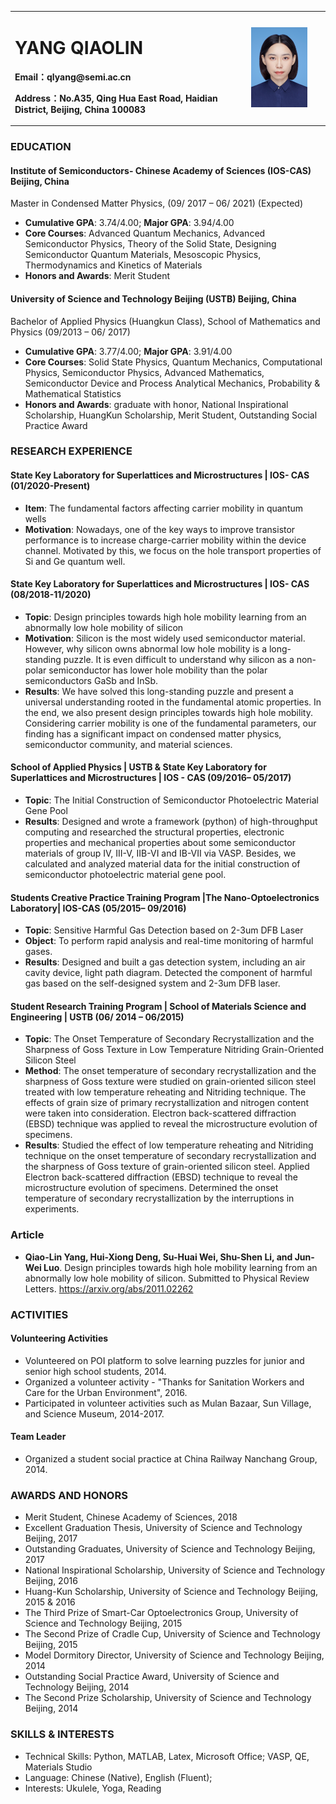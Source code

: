 <table border="0">
  <tr>
    <td width="75%">
      <h1>YANG QIAOLIN</h1>
      <p><b>Email：qlyang@semi.ac.cn</b></p>
      <p><b>Address：No.A35, Qing Hua East Road, Haidian District, Beijing, China 100083</b></p>
    </td>
    <td width="25%">
      <img src="/qlyang.jpg" width="80%">  
    </td>
  </tr>
</table>

### EDUCATION                                   
#### Institute of Semiconductors- Chinese Academy of Sciences (IOS-CAS) 				  Beijing, China
Master in Condensed Matter Physics, 	                                     (09/ 2017 – 06/ 2021) (Expected)
- **Cumulative GPA**: 3.74/4.00; **Major GPA**: 3.94/4.00
- **Core Courses**: Advanced Quantum Mechanics, Advanced Semiconductor Physics, Theory of the Solid State, Designing Semiconductor Quantum Materials, Mesoscopic Physics, Thermodynamics and Kinetics of Materials
- **Honors and Awards**: Merit Student

#### University of Science and Technology Beijing (USTB)	 									  Beijing, China
Bachelor of Applied Physics (Huangkun Class), School of Mathematics and Physics	   		  (09/2013 – 06/ 2017)
- **Cumulative GPA**: 3.77/4.00; **Major GPA**: 3.91/4.00
- **Core Courses**: Solid State Physics, Quantum Mechanics, Computational Physics, Semiconductor Physics, Advanced Mathematics, Semiconductor Device and Process Analytical Mechanics, Probability & Mathematical Statistics
- **Honors and Awards**: graduate with honor, National Inspirational Scholarship, HuangKun Scholarship, Merit Student, Outstanding Social Practice Award

### RESEARCH EXPERIENCE 
#### State Key Laboratory for Superlattices and Microstructures | IOS- CAS				 (01/2020-Present)
-	**Item**: The fundamental factors affecting carrier mobility in quantum wells
-	**Motivation**: Nowadays, one of the key ways to improve transistor performance is to increase charge-carrier mobility within the device channel. Motivated by this, we focus on the hole transport properties of Si and Ge quantum well.

#### State Key Laboratory for Superlattices and Microstructures | IOS- CAS				   (08/2018-11/2020)
-	**Topic**: Design principles towards high hole mobility learning from an abnormally low hole mobility of silicon
-	**Motivation**: Silicon is the most widely used semiconductor material. However, why silicon owns abnormal low hole mobility is a long-standing puzzle. It is even difficult to understand why silicon as a non-polar semiconductor has lower hole mobility than the polar semiconductors GaSb and InSb. 
- **Results**: We have solved this long-standing puzzle and present a universal understanding rooted in the fundamental atomic properties. In the end, we also present design principles towards high hole mobility. Considering carrier mobility is one of the fundamental parameters, our finding has a significant impact on condensed matter physics, semiconductor community, and material sciences.

#### School of Applied Physics | USTB	& State Key Laboratory for Superlattices and Microstructures | IOS - CAS			(09/2016– 05/2017)
- **Topic**: The Initial Construction of Semiconductor Photoelectric Material Gene Pool
- **Results**: Designed and wrote a framework (python) of high-throughput computing and researched the structural properties, electronic properties and mechanical properties about some semiconductor materials of group IV, III-V, IIB-VI and IB-VII via VASP. Besides, we calculated and analyzed material data for the initial construction of semiconductor photoelectric material gene pool.

#### Students Creative Practice Training Program |The Nano-Optoelectronics Laboratory| IOS-CAS 		     	(05/2015– 09/2016)
-	**Topic**: Sensitive Harmful Gas Detection based on 2-3um DFB Laser
-	**Object**: To perform rapid analysis and real-time monitoring of harmful gases.
-	**Results**: Designed and built a gas detection system, including an air cavity device, light path diagram. Detected the component of harmful gas based on the self-designed system and 2-3um DFB laser.

#### Student Research Training Program | School of Materials Science and Engineering | USTB  (06/ 2014 – 06/2015)
-	**Topic**: The Onset Temperature of Secondary Recrystallization and the Sharpness of Goss Texture in Low Temperature Nitriding Grain-Oriented Silicon Steel
-	**Method**: The onset temperature of secondary recrystallization and the sharpness of Goss texture were studied on grain-oriented silicon steel treated with low temperature reheating and Nitriding technique. The effects of grain size of primary recrystallization and nitrogen content were taken into consideration. Electron back-scattered diffraction (EBSD) technique was applied to reveal the microstructure evolution of specimens. 
-	**Results**: Studied the effect of low temperature reheating and Nitriding technique on the onset temperature of secondary recrystallization and the sharpness of Goss texture of grain-oriented silicon steel. Applied Electron back-scattered diffraction (EBSD) technique to reveal the microstructure evolution of specimens. Determined the onset temperature of secondary recrystallization by the interruptions in experiments.

### Article																						        
- **Qiao-Lin Yang, Hui-Xiong Deng, Su-Huai Wei, Shu-Shen Li, and Jun-Wei Luo**. Design principles towards high hole mobility learning from an abnormally low hole mobility of silicon. Submitted to Physical Review Letters. <https://arxiv.org/abs/2011.02262>

### ACTIVITIES                                                                  
#### Volunteering Activities 
-	Volunteered on POI platform to solve learning puzzles for junior and senior high school students, 2014.
-	Organized a volunteer activity - "Thanks for Sanitation Workers and Care for the Urban Environment", 2016.
-	Participated in volunteer activities such as Mulan Bazaar, Sun Village, and Science Museum, 2014-2017.
#### Team Leader
-	Organized a student social practice at China Railway Nanchang Group, 2014.

### AWARDS AND HONORS                                                                
-	Merit Student, Chinese Academy of Sciences, 2018
-	Excellent Graduation Thesis, University of Science and Technology Beijing, 2017
-	Outstanding Graduates, University of Science and Technology Beijing, 2017
-	National Inspirational Scholarship, University of Science and Technology Beijing, 2016
-	Huang-Kun Scholarship, University of Science and Technology Beijing, 2015 & 2016
-	The Third Prize of Smart-Car Optoelectronics Group, University of Science and Technology Beijing, 2015
-	The Second Prize of Cradle Cup, University of Science and Technology Beijing, 2015
-	Model Dormitory Director, University of Science and Technology Beijing, 2014
-	Outstanding Social Practice Award, University of Science and Technology Beijing, 2014
-	The Second Prize Scholarship, University of Science and Technology Beijing, 2014

### SKILLS & INTERESTS                                                                    
- Technical Skills: Python, MATLAB, Latex, Microsoft Office; VASP, QE, Materials Studio
-	Language: Chinese (Native), English (Fluent);  
- Interests: Ukulele, Yoga, Reading






